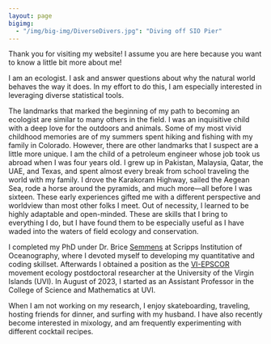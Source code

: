 ```yaml
---
layout: page
bigimg:
  - "/img/big-img/DiverseDivers.jpg": "Diving off SIO Pier"
---
```


Thank you for visiting my website! I assume you are here because you want to know a little bit more about me! 

I am an ecologist. I ask and answer questions about why the natural world behaves the way it does. In my effort to do this, I am especially interested in leveraging diverse statistical tools.  

The landmarks that marked the beginning of my path to becoming an ecologist are similar to many others in the field. I was an inquisitive child with a deep love for the outdoors and animals. Some of my most vivid childhood memories are of my summers spent hiking and fishing with my family in Colorado. However, there are other landmarks that I suspect are a little more unique. I am the child of a petroleum engineer whose job took us abroad when I was four years old. I grew up in Pakistan, Malaysia, Qatar, the UAE, and Texas, and spent almost every break from school traveling the world with my family. I drove the Karakoram Highway, sailed the Aegean Sea, rode a horse around the pyramids, and much more—all before I was sixteen. These early experiences gifted me with a different perspective and worldview than most other folks I meet. Out of necessity, I learned to be highly adaptable and open-minded. These are skills that I bring to everything I do, but I have found them to be especially useful as I have waded into the waters of field ecology and conservation. 

I completed my PhD under Dr. Brice [Semmens](https://semmenslab.org/) at Scripps Institution of Oceanography, where I devoted myself to developing my quantitative and coding skillset. Afterwards I obtained a position as the [VI-EPSCOR](https://www.viepscor.org/) movement ecology postdoctoral researcher at the University of the Virgin Islands (UVI). In August of 2023, I started as an Assistant Professor in the College of Science and Mathematics at UVI.   

When I am not working on my research, I enjoy skateboarding, traveling, hosting friends for dinner, and surfing with my husband. I have also recently become interested in mixology, and am frequently experimenting with different cocktail recipes. 

